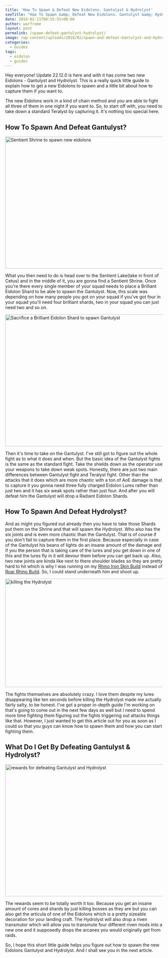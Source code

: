 ```yaml
---
title: 'How To Spawn & Defeat New Eidolons. Gantulyst & Hydrolyst'
seoTitle: "How To Spawn &amp; Defeat New Eidolons. Gantulyst &amp; Hydrolyst - Warframe Blog"
date: 2018-02-11T00:55:51+00:00
author: warframe
layout: post
permalink: /spawn-defeat-gantulyst-hydrolyst/
image: /wp-content/uploads/2018/02/spawn-and-defeat-Gantulyst-and-Hydrolyst.jpg
categories:
  - Guides
tags:
  - eidolon
  - guides
---
```

Hey everyone! Update 22.12.0 is here and with it has come two new Eidolons - Gantulyst and Hydrolyst. This is a really quick little guide to explain how to get a new Eidolons to spawn and a little bit about how to capture them if you want to.<!--more-->

The new Eidolons work in a kind of chain method and you are able to fight all three of them in one night if you want to. So, to start off with, you need to take down a standard Teralyst by capturing it. It's nothing too special here.

## How To Spawn And Defeat Gantulyst?

<img src="https://warframeblog.com/wp-content/uploads/2018/02/Screenshot-2018-02-11-00.16.00-1024x576.png" title="Sentient Shrine" alt="Sentient Shrine to spawn new eidolons" width="750" height="422" class="alignnone size-large wp-image-792" srcset="https://warframeblog.com/wp-content/uploads/2018/02/Screenshot-2018-02-11-00.16.00-1024x576.png 1024w, https://warframeblog.com/wp-content/uploads/2018/02/Screenshot-2018-02-11-00.16.00-300x169.png 300w, https://warframeblog.com/wp-content/uploads/2018/02/Screenshot-2018-02-11-00.16.00-768x432.png 768w" sizes="(max-width: 750px) 100vw, 750px" />

What you then need to do is head over to the Sentient Lake(lake in front of Cetus) and in the middle of it, you are gonna find a Sentient Shrine. Once you're there every single member of your squad needs to place a Brilliant Eidolon Shard to be able to spawn the Gantulyst. Now, this scale was depending on how many people you got on your squad if you've got four in your squad you'll need four brilliant shards, two in your squad you can just need two and so on.

<img src="https://warframeblog.com/wp-content/uploads/2018/02/Screenshot-2018-02-11-00.16.24-1024x576.png" title="Appearing of Gantulyst" alt="Sacrifice a Brilliant Eidolon Shard to spawn Gantulyst" width="750" height="422" class="alignnone size-large wp-image-793" srcset="https://warframeblog.com/wp-content/uploads/2018/02/Screenshot-2018-02-11-00.16.24-1024x576.png 1024w, https://warframeblog.com/wp-content/uploads/2018/02/Screenshot-2018-02-11-00.16.24-300x169.png 300w, https://warframeblog.com/wp-content/uploads/2018/02/Screenshot-2018-02-11-00.16.24-768x432.png 768w" sizes="(max-width: 750px) 100vw, 750px" />

Then it's time to take on the Gantulyst. I've still got to figure out the whole fight as to what it does and when. But the basic idea of the Gantulyst fights is the same as the standard fight. Take the shields down as the operator use your weapons to take down weak spots. Honestly, there are just two main differences between Gantulyst fight and Teralyst fight. Other than the attacks that it does which are more chaotic with a ton of AoE damage is that to capture it you gonna need three fully charged Eidolon Lures rather than just two and it has six weak spots rather than just four. And after you will defeat him the Gantulyst will drop a Radiant Eidolon Shards.

## How To Spawn And Defeat Hydrolyst?

And as might you figured out already then you have to take those Shards put them on the Shrine and that will spawn the Hydrolyst. Who also has the six joints and is even more chaotic than the Gantulyst. That is of course if you don't fail to capture them in the first place. Because especially in case of the Gantulyst his beans of lights do an insane amount of the damage and if you the person that is taking care of the lures and you get down in one of this and the lures fly in it will devour them before you can get back up. Also, two new joints are kinda like next to there shoulder blades so they are pretty hard to hit which is why I was running on my [Rhino Iron Skin Build](https://warframeblog.com/rhino-iron-skin-build/) instead of [Roar Rhino Build](https://warframeblog.com/rhino-roar-build/). So, I could stand underneath him and shoot up.

<img src="https://warframeblog.com/wp-content/uploads/2018/02/warframe-hydrolyst_6022070.jpg" title="Hydrolyst" alt="killing the Hydrolyst" width="617" height="347" class="alignnone size-full wp-image-794" srcset="https://warframeblog.com/wp-content/uploads/2018/02/warframe-hydrolyst_6022070.jpg 617w, https://warframeblog.com/wp-content/uploads/2018/02/warframe-hydrolyst_6022070-300x169.jpg 300w" sizes="(max-width: 617px) 100vw, 617px" />

The fights themselves are absolutely crazy. I love them despite my lures disappearing like ten seconds before killing the Hydrolyst made me actually fairly salty, to be honest. I've got a proper in-depth guide I'm working on that's going to come out in the next few days as well but I need to spend more time fighting them figuring out the fights triggering out attacks things like that. However, I just wanted to get this article out for you as soon as I could so that you guys can know how to spawn them and how you can start fighting them.

## What Do I Get By Defeating Gantulyst & Hydrolyst?

<img src="https://warframeblog.com/wp-content/uploads/2018/02/RivenTramsutation-1024x576.jpg" title="riven transmutor" alt="rewards for defeating Gantulyst and Hydrolyst" width="750" height="422" class="alignnone size-large wp-image-795" srcset="https://warframeblog.com/wp-content/uploads/2018/02/RivenTramsutation-1024x576.jpg 1024w, https://warframeblog.com/wp-content/uploads/2018/02/RivenTramsutation-300x169.jpg 300w, https://warframeblog.com/wp-content/uploads/2018/02/RivenTramsutation-768x432.jpg 768w" sizes="(max-width: 750px) 100vw, 750px" />

The rewards seem to be totally worth it too. Because you get an insane amount of cores and shards by just killing bosses as they are but you can also get the articula of one of the Eidolons which is a pretty sizeable decoration for your landing craft. The Hydrolyst will also drop a riven transmutor which will allow you to transmute four different riven mods into a new one and it supposedly drops the arcanes you would originally get from raids.

So, I hope this short little guide helps you figure out how to spawn the new Eidolons Gantulyst and Hydrolyst. And I shall see you in the next article.